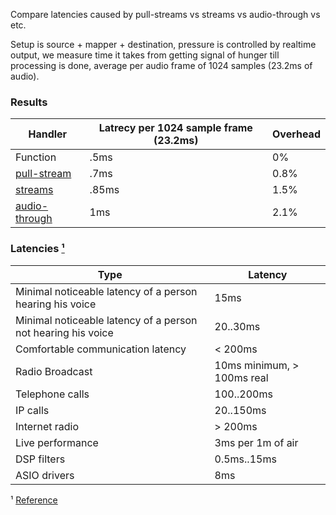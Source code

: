 Compare latencies caused by pull-streams vs streams vs audio-through vs etc.

Setup is source + mapper + destination, pressure is controlled by realtime output, we measure time it takes from getting signal of hunger till processing is done, average per audio frame of 1024 samples (23.2ms of audio).

### Results

| Handler | Latrecy per 1024 sample frame (23.2ms) | Overhead |
|---|---|---|
| Function | .5ms | 0% |
| [pull-stream](https://github.com/pull-stream/pull-stream) | .7ms | 0.8% |
| [streams](https://nodejs.org/api/stream.html) | .85ms | 1.5% |
| [audio-through](https://github.com/audiojs/audio-through) | 1ms | 2.1% |

### Latencies [¹](#reference)

| Type | Latency |
|---|---|
| Minimal noticeable latency of a person hearing his voice | 15ms |
| Minimal noticeable latency of a person not hearing his voice | 20..30ms |
| Comfortable communication latency | < 200ms |
| Radio Broadcast | 10ms minimum, > 100ms real |
| Telephone calls | 100..200ms |
| IP calls | 20..150ms |
| Internet radio | > 200ms |
| Live performance | 3ms per 1m of air |
| DSP filters | 0.5ms..15ms |
| ASIO drivers | 8ms |

<span id="reference">¹</span> [Reference](https://en.wikipedia.org/wiki/Latency_(audio))
